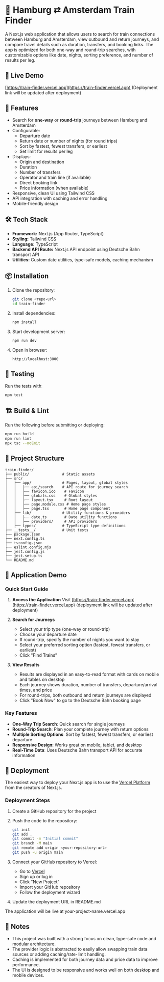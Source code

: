 # 🚄 Hamburg ⇄ Amsterdam Train Finder

A Next.js web application that allows users to search for train connections between Hamburg and Amsterdam, view outbound and return journeys, and compare travel details such as duration, transfers, and booking links. The app is optimized for both one-way and round-trip searches, with customizable options like date, nights, sorting preference, and number of results per leg.

## 🚀 Live Demo

[https://train-finder.vercel.app](https://train-finder.vercel.app) (Deployment link will be updated after deployment)

## 🎯 Features

- Search for **one-way** or **round-trip** journeys between Hamburg and Amsterdam
- Configurable:
  - Departure date
  - Return date or number of nights (for round trips)
  - Sort by fastest, fewest transfers, or earliest
  - Set limit for results per leg
- Displays:
  - Origin and destination
  - Duration
  - Number of transfers
  - Operator and train line (if available)
  - Direct booking link
  - Price information (when available)
- Responsive, clean UI using Tailwind CSS
- API integration with caching and error handling
- Mobile-friendly design

## 🛠 Tech Stack

- **Framework:** Next.js (App Router, TypeScript)
- **Styling:** Tailwind CSS
- **Language:** TypeScript
- **Backend API Route:** Next.js API endpoint using Deutsche Bahn transport API
- **Utilities:** Custom date utilities, type-safe models, caching mechanism

## 📦 Installation

1. Clone the repository:
   ```bash
   git clone <repo-url>
   cd train-finder
   ```

2. Install dependencies:
   ```bash
   npm install
   ```

3. Start development server:
   ```bash
   npm run dev
   ```

4. Open in browser:
   ```
   http://localhost:3000
   ```

## 🧪 Testing

Run the tests with:
```bash
npm test
```

## 🏗 Build & Lint

Run the following before submitting or deploying:
```bash
npm run build
npm run lint
npx tsc --noEmit
```

## 📁 Project Structure

```
train-finder/
├── public/               # Static assets
├── src/
│   ├── app/              # Pages, layout, global styles
│   │   ├── api/search    # API route for journey search
│   │   ├── favicon.ico    # Favicon
│   │   ├── globals.css    # Global styles
│   │   ├── layout.tsx     # Root layout
│   │   ├── page.module.css # Home page styles
│   │   ├── page.tsx       # Home page component
│   ├── lib/              # Utility functions & providers
│   │   ├── date.ts        # Date utility functions
│   │   ├── providers/     # API providers
│   ├── types/            # TypeScript type definitions
├── __tests__/            # Unit tests
├── package.json
├── next.config.ts
├── tsconfig.json
├── eslint.config.mjs
├── jest.config.js
├── jest.setup.ts
└── README.md
```

## 🌟 Application Demo

### Quick Start Guide

1. **Access the Application**
   Visit [https://train-finder.vercel.app](https://train-finder.vercel.app) (deployment link will be updated after deployment)

2. **Search for Journeys**
   - Select your trip type (one-way or round-trip)
   - Choose your departure date
   - If round-trip, specify the number of nights you want to stay
   - Select your preferred sorting option (fastest, fewest transfers, or earliest)
   - Click "Find Trains"

3. **View Results**
   - Results are displayed in an easy-to-read format with cards on mobile and tables on desktop
   - Each journey shows duration, number of transfers, departure/arrival times, and price
   - For round-trips, both outbound and return journeys are displayed
   - Click "Book Now" to go to the Deutsche Bahn booking page

### Key Features

- **One-Way Trip Search**: Quick search for single journeys
- **Round-Trip Search**: Plan your complete journey with return options
- **Multiple Sorting Options**: Sort by fastest, fewest transfers, or earliest departure
- **Responsive Design**: Works great on mobile, tablet, and desktop
- **Real-Time Data**: Uses Deutsche Bahn transport API for accurate information

## 🚀 Deployment

The easiest way to deploy your Next.js app is to use the [Vercel Platform](https://vercel.com/new?utm_medium=default-template&filter=next.js&utm_source=create-next-app&utm_campaign=create-next-app-readme) from the creators of Next.js.

### Deployment Steps

1. Create a GitHub repository for the project
2. Push the code to the repository:
   ```bash
   git init
   git add .
   git commit -m "Initial commit"
   git branch -M main
   git remote add origin <your-repository-url>
   git push -u origin main
   ```

3. Connect your GitHub repository to Vercel:
   - Go to [Vercel](https://vercel.com)
   - Sign up or log in
   - Click "New Project"
   - Import your GitHub repository
   - Follow the deployment wizard

4. Update the deployment URL in README.md

The application will be live at your-project-name.vercel.app

## 📝 Notes

- This project was built with a strong focus on clean, type-safe code and modular architecture.
- The provider logic is abstracted to easily allow swapping train data sources or adding caching/rate-limit handling.
- Caching is implemented for both journey data and price data to improve performance.
- The UI is designed to be responsive and works well on both desktop and mobile devices.
